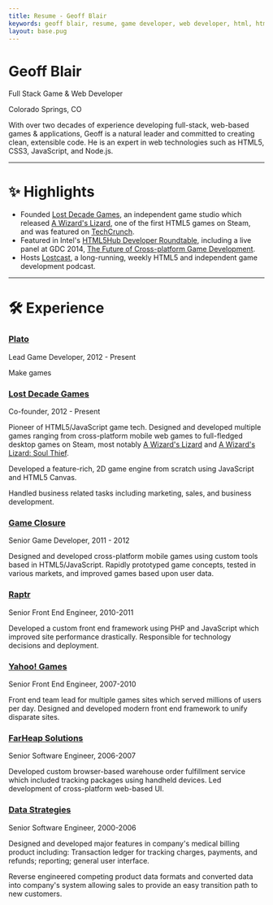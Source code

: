 ```yaml
---
title: Resume - Geoff Blair
keywords: geoff blair, resume, game developer, web developer, html, html5, css, css3, javascript, code, programmer, full stack, node.js, c#, unity, sql, front end, typescript, games, game development
layout: base.pug
---
```

<div class="resume-head">
	<h1>Geoff Blair</h1>
	<p>Full Stack Game & Web Developer</p>
	<p>Colorado Springs, CO</p>
</div>

With over two decades of experience developing full-stack, web-based games & applications, Geoff is a natural leader and committed to creating clean, extensible code. He is an expert in web technologies such as HTML5, CSS3, JavaScript, and Node.js.

---

# ✨ Highlights

* Founded [Lost Decade Games](http://www.lostdecadegames.com/), an independent game studio which released [A Wizard's Lizard](http://store.steampowered.com/app/280040), one of the first HTML5 games on Steam, and was featured on [TechCrunch](http://techcrunch.com/2011/07/11/html5-game-maker-looks-to-transcend-sleepy-chrome-web-store-sales-on-ios/).
* Featured in Intel's [HTML5Hub Developer Roundtable](https://www.youtube.com/user/HTML5Hub), including a live panel at GDC 2014, [The Future of Cross-platform Game Development](https://www.youtube.com/watch?v=BVdKCdOP51A).
* Hosts [Lostcast](http://www.lostdecadegames.com/lostcast/), a long-running, weekly HTML5 and independent game development podcast.

---

# 🛠️ Experience
<div class="work-head">
	<h3><a href="http://www.platoapp.com/">Plato</a></h3>
	<span>Lead Game Developer, 2012 - Present</span>
</div>

Make games

<div class="work-head">
	<h3><a href="http://www.lostdecadegames.com/">Lost Decade Games</a></h3>
	<span>Co-founder, 2012 - Present</span>
</div>

Pioneer of HTML5/JavaScript game tech. Designed and developed multiple games ranging from cross-platform mobile web games to full-fledged desktop games on Steam, most notably [A Wizard's Lizard](http://www.wizardslizard.com/) and [A Wizard's Lizard: Soul Thief](http://www.wizardslizard.com).

Developed a feature-rich, 2D game engine from scratch using JavaScript and HTML5 Canvas.

Handled business related tasks including marketing, sales, and business development.

<div class="work-head">
	<h3><a href="http://www.gameclosure.com/">Game Closure</a></h3>
	<span>Senior Game Developer, 2011 - 2012</span>
</div>

Designed and developed cross-platform mobile games using custom tools based in HTML5/JavaScript. Rapidly prototyped game concepts, tested in various markets, and improved games based upon user data.

<div class="work-head">
	<h3><a href="http://raptr.com/">Raptr</a></h3>
	<span>Senior Front End Engineer, 2010-2011</span>
</div>

Developed a custom front end framework using PHP and JavaScript which improved site performance drastically. Responsible for technology decisions and deployment.

<div class="work-head">
	<h3><a href="https://games.yahoo.com/">Yahoo! Games</a></h3>
	<span>Senior Front End Engineer, 2007-2010</span>
</div>

Front end team lead for multiple games sites which served millions of users per day. Designed and developed modern front end framework to unify disparate sites.

<div class="work-head">
	<h3><a href="http://www.farheap.com/">FarHeap Solutions</a></h3>
	<span>Senior Software Engineer, 2006-2007</span>
</div>

Developed custom browser-based warehouse order fulfillment service which included tracking packages using handheld devices. Led development of cross-platform web-based UI.

<div class="work-head">
	<h3><a href="http://mdsuite.com/">Data Strategies</a></h3>
	<span>Senior Software Engineer, 2000-2006</span>
</div>

Designed and developed major features in company's medical billing product including: Transaction ledger for tracking charges, payments, and refunds; reporting; general user interface.

Reverse engineered competing product data formats and converted data into company's system allowing sales to provide an easy transition path to new customers.

[geoff-email]: mailto:geoff@lostdecadegames.com
[ldg]: http://www.lostdecadegames.com
[game-closure]: http://www.gameclosure.com/
[raptr]: http://raptr.com/
[yahoo-games]: https://games.yahoo.com/
[onp]: http://www.overnightprints.com/
[dsi]: http://www.mdsuite.com/
